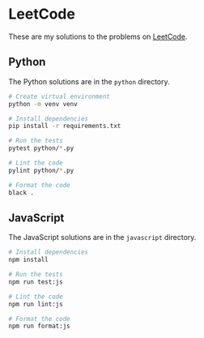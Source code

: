 # LeetCode

These are my solutions to the problems on [LeetCode](https://leetcode.com).

## Python

The Python solutions are in the `python` directory.

```bash
# Create virtual environment
python -m venv venv

# Install dependencies
pip install -r requirements.txt

# Run the tests
pytest python/*.py

# Lint the code
pylint python/*.py

# Format the code
black .
```

## JavaScript

The JavaScript solutions are in the `javascript` directory.

```bash
# Install dependencies
npm install

# Run the tests
npm run test:js

# Lint the code
npm run lint:js

# Format the code
npm run format:js
```
